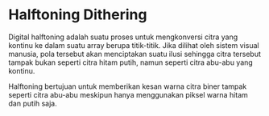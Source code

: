 # Halftoning Dithering 

Digital halftoning adalah suatu proses untuk mengkonversi citra yang kontinu ke dalam suatu array berupa titik-titik. Jika dilihat oleh sistem visual manusia, pola tersebut akan menciptakan suatu ilusi sehingga citra tersebut tampak bukan seperti citra hitam putih, namun seperti citra abu-abu yang kontinu.

Halftoning bertujuan untuk memberikan kesan warna citra biner tampak seperti citra abu-abu meskipun hanya menggunakan piksel warna hitam dan putih saja.
